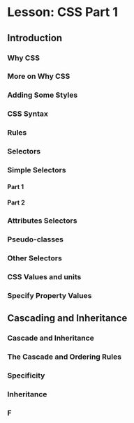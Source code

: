 # Lesson: CSS Part 1
 
## Introduction

### Why CSS

### More on Why CSS

### Adding Some Styles

### CSS Syntax

### Rules

### Selectors

### Simple Selectors

#### Part 1 

#### Part 2

### Attributes Selectors

### Pseudo-classes

### Other Selectors

### CSS Values and units

### Specify Property Values

## Cascading and Inheritance 

### Cascade and Inheritance 

### The Cascade and Ordering Rules

### Specificity

### Inheritance

### F



